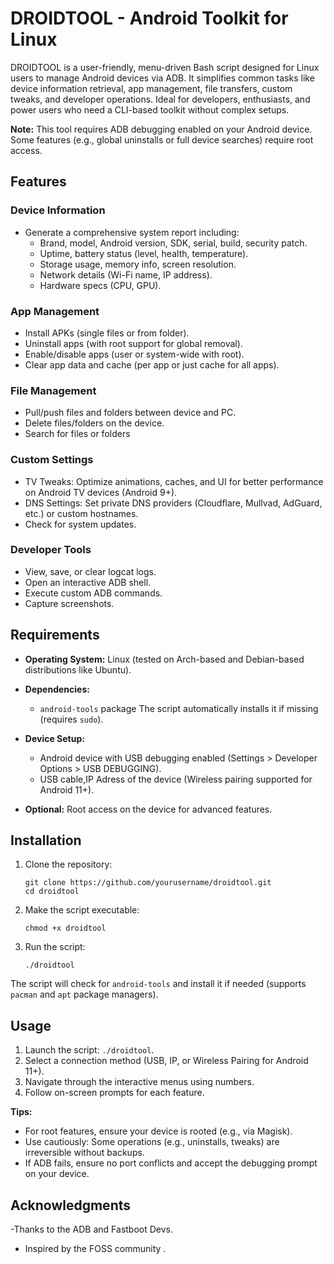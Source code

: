 # DROIDTOOL - Android Toolkit for Linux

DROIDTOOL is a user-friendly, menu-driven Bash script designed for Linux users to manage Android devices via ADB. It simplifies common tasks like device information retrieval, app management, file transfers, custom tweaks, and developer operations. Ideal for developers, enthusiasts, and power users who need a CLI-based toolkit without complex setups.

**Note:** This tool requires ADB debugging enabled on your Android device. Some features (e.g., global uninstalls or full device searches) require root access.

## Features

### Device Information
- Generate a comprehensive system report including:
  - Brand, model, Android version, SDK, serial, build, security patch.
  - Uptime, battery status (level, health, temperature).
  - Storage usage, memory info, screen resolution.
  - Network details (Wi-Fi name, IP address).
  - Hardware specs (CPU, GPU).

### App Management
- Install APKs (single files or from folder).
- Uninstall apps (with root support for global removal).
- Enable/disable apps (user or system-wide with root).
- Clear app data and cache (per app or just cache for all apps).

### File Management
- Pull/push files and folders between device and PC.
- Delete files/folders on the device.
- Search for files or folders

### Custom Settings
- TV Tweaks: Optimize animations, caches, and UI for better performance on Android TV devices (Android 9+).
- DNS Settings: Set private DNS providers (Cloudflare, Mullvad, AdGuard, etc.) or custom hostnames.
- Check for system updates.

### Developer Tools
- View, save, or clear logcat logs.
- Open an interactive ADB shell.
- Execute custom ADB commands.
- Capture screenshots.

## Requirements
- **Operating System:** Linux (tested on Arch-based and Debian-based distributions like Ubuntu).
- **Dependencies:** 
  - `android-tools` package The script automatically installs it if missing (requires `sudo`).

- **Device Setup:**
  - Android device with USB debugging enabled (Settings > Developer Options > USB DEBUGGING).
  - USB cable,IP Adress of the device (Wireless pairing supported for Android 11+).
- **Optional:** Root access on the device for advanced features.

## Installation
1. Clone the repository:
   ```
   git clone https://github.com/yourusername/droidtool.git
   cd droidtool
   ```
2. Make the script executable:
   ```
   chmod +x droidtool
   ```
3. Run the script:
   ```
   ./droidtool
   ```

The script will check for `android-tools` and install it if needed (supports `pacman` and `apt` package managers).

## Usage
1. Launch the script: `./droidtool`.
2. Select a connection method (USB, IP, or Wireless Pairing for Android 11+).
3. Navigate through the interactive menus using numbers.
4. Follow on-screen prompts for each feature.

**Tips:**
- For root features, ensure your device is rooted (e.g., via Magisk).
- Use cautiously: Some operations (e.g., uninstalls, tweaks) are irreversible without backups.
- If ADB fails, ensure no port conflicts and accept the debugging prompt on your device.

## Acknowledgments
-Thanks to the ADB and Fastboot Devs.
- Inspired by the FOSS community .